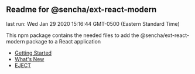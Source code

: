 ## Readme for @sencha/ext-react-modern

last run: Wed Jan 29 2020 15:16:44 GMT-0500 (Eastern Standard Time)

This npm package contains the needed files to add the @sencha/ext-react-modern package to a React application

- [Getting Started](https://github.com/sencha/ext-react/blob/ext-react-7.1.1/packages/ext-react-modern/GETTING_STARTED.md)
- [What's New](https://github.com/sencha/ext-react/blob/ext-react-7.1.1/packages/ext-react-modern/WHATS_NEW.md)
- [EJECT](https://github.com/sencha/ext-react/blob/ext-react-7.1.1/packages/ext-react-modern/EJECT.md)
